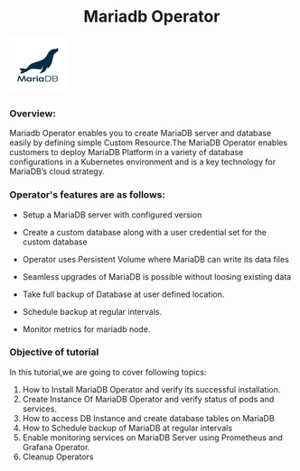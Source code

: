 <h1 align="center">Mariadb Operator</h1>

![Logo](_images/logo.PNG)



### Overview:

Mariadb Operator enables you to create MariaDB server and database easily by defining simple Custom Resource.The MariaDB Operator enables customers to deploy MariaDB Platform in a variety of database configurations in a Kubernetes environment and is a key technology for MariaDB’s cloud strategy.

### Operator's features are as follows:

- Setup a MariaDB server with configured version

- Create a custom database along with a user credential set for the custom database

- Operator uses Persistent Volume where MariaDB can write its data files

- Seamless upgrades of MariaDB is possible without loosing existing data

- Take full backup of Database at user defined location.

- Schedule backup at regular intervals.

- Monitor metrics for mariadb node.


### Objective of tutorial

In this tutorial,we are going to cover following topics:

1. How to Install MariaDB Operator and verify its successful installation.
2. Create Instance Of MariaDB Operator and verify status of pods and services.
3. How to access DB Instance and create database tables on MariaDB
4. How to Schedule backup of MariaDB at regular intervals
5. Enable monitoring services on MariaDB Server using Prometheus and Grafana Operator.
6. Cleanup Operators
  

